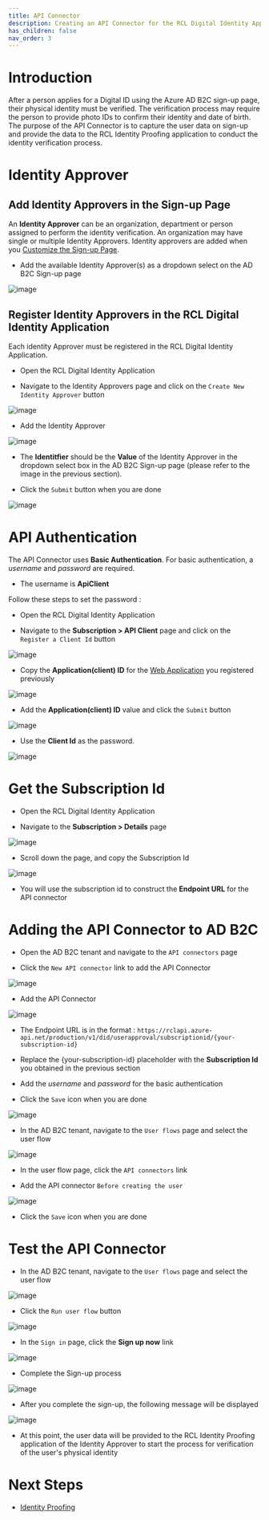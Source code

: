 ```yaml
---
title: API Connector
description: Creating an API Connector for the RCL Digital Identity Application.
has_children: false
nav_order: 3
---
```


# Introduction

After a person applies for a Digital ID using the Azure AD B2C sign-up page, their physical identity must be verified. The verification process may require the person to provide photo IDs to confirm their identity and date of birth. The purpose of the API Connector is to capture the user data on sign-up and provide the data to the RCL Identity Proofing application to conduct the identity verification process.

# Identity Approver

## Add Identity Approvers in the Sign-up Page

An **Identity Approver** can be an organization, department or person assigned to perform the identity verification. An organization may have single or multiple Identity Approvers. Identity approvers are added when you [Customize the Sign-up Page](./aadb2c.md/#customize-the-sign-up-page).

- Add the available Identity Approver(s) as a dropdown select on the AD B2C Sign-up page

![image](/images/aadb2c/signup-layout6.png)

## Register Identity Approvers in the RCL Digital Identity Application

Each identity Approver must be registered in the RCL Digital Identity Application.

- Open the RCL Digital Identity Application

- Navigate to the Identity Approvers page and click on the ``Create New Identity Approver`` button

![image](/images/apiconnector/identityapprover-create.png)

- Add the Identity Approver

![image](/images/apiconnector/identityapprover-create2.png)

- The **Identitfier** should be the **Value** of the Identity Approver in the dropdown select box in the AD B2C Sign-up page (please refer to the image in the previous section).

- Click the ``Submit`` button when you are done

![image](/images/apiconnector/identityapprover-create3.png)

# API Authentication

The API Connector uses **Basic Authentication**. For basic authentication, a *username* and *password* are required. 

- The username is **ApiClient**

Follow these steps to set the password :

- Open the RCL Digital Identity Application

- Navigate to the **Subscription > API Client** page and click on the ``Register a Client Id`` button

![image](/images/apiconnector/identityapprover-create4.png)

- Copy the **Application(client) ID** for the [Web Application](./aadb2c.md#register-a-web-application) you registered previously

![image](/images/aadb2c/app-registration4.png)

- Add the **Application(client) ID** value and click the ``Submit`` button

![image](/images/apiconnector/identityapprover-create5.png)

- Use the **Client Id** as the password.

![image](/images/apiconnector/identityapprover-create6.png)

# Get the Subscription Id

- Open the RCL Digital Identity Application

- Navigate to the **Subscription > Details** page 

![image](/images/apiconnector/subscription.png)

- Scroll down the page, and copy the Subscription Id

![image](/images/apiconnector/subscription2.png)

- You will use the subscription id to construct the **Endpoint URL** for the API connector


# Adding the API Connector to AD B2C

- Open the AD B2C tenant and navigate to the ``API connectors`` page

- Click the ``New API connector`` link to add the API Connector

![image](/images/apiconnector/apiconnector-add.png)

- Add the API Connector

![image](/images/apiconnector/apiconnector-add2.png)

- The Endpoint URL is in the format : ``https://rclapi.azure-api.net/production/v1/did/userapproval/subscriptionid/{your-subscription-id}``

- Replace the {your-subscription-id} placeholder with the **Subscription Id** you obtained in the previous section

- Add the *username* and *password* for the basic authentication

- Click the ``Save`` icon when you are done

![image](/images/apiconnector/apiconnector-add3.png)

- In the AD B2C tenant, navigate to the ``User flows`` page and select the user flow

![image](/images/apiconnector/test.png)

- In the user flow page, click the ``API connectors`` link

- Add the API connector ``Before creating the user``

![image](/images/apiconnector/apiconnector-add4.png)

- Click the ``Save`` icon when you are done

# Test the API Connector

- In the AD B2C tenant, navigate to the ``User flows`` page and select the user flow

![image](/images/apiconnector/test.png)

- Click the ``Run user flow`` button

![image](/images/apiconnector/test2.png)

- In the ``Sign in`` page, click the **Sign up now** link

![image](/images/aadb2c/signup-layout4.png)

- Complete the Sign-up process

![image](/images/aadb2c/signup-layout5.png)

- After you complete the sign-up, the following message will be displayed 

![image](/images/apiconnector/test3.png)

- At this point, the user data will be provided to the RCL Identity Proofing application of the Identity Approver to start the process for verification of the user's physical identity

# Next Steps

- [Identity Proofing]()

